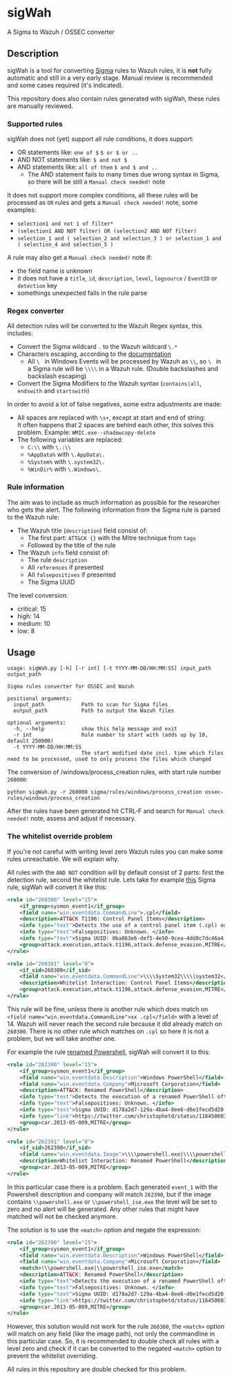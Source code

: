 # sigWah
A Sigma to Wazuh / OSSEC converter

## Description
sigWah is a tool for converting [Sigma](https://github.com/Neo23x0/sigma/tree/master/rules/windows/sysmon) rules to Wazuh rules, it is **not** fully automatic and still in a very early stage.
Manual review is recommended and some cases required (it's indicated).

This repository does also contain rules generated with sigWah, these rules are manually reviewed.

### Supported rules
sigWah does not (yet) support all rule conditions, it does support:

* OR statements like: `one of $` `$ or $ or ..`
* AND NOT statements like: `$ and not $`
* AND statements like: `all of them` `$ and $ and ..`
  *  The AND statement fails to many times due wrong syntax in Sigma, so there will 
  be still a `Manual check needed!` note
  
It does not support more complex conditions, all these rules will be processed as `OR` rules and 
gets a `Manual check needed!` note, some examples:
* `selection1 and not 1 of filter*`
* `(selection1 AND NOT filter) OR (selection2 AND NOT filter)`
* `selection_1 and ( selection_2 and selection_3 ) or selection_1 and ( selection_4 and selection_5 )`

A rule may also get a `Manual check needed!` note if:
* the field name is unknown
* it does not have a `title`, `id`, `description`, `level`, `logsource` / `EventID` or `detection` key
* somethings unexpected fails in the rule parse

### Regex converter
All detection rules will be converted to the Wazuh Regex syntax, this includes:
* Convert the Sigma wildcard `.` to the Wazuh wildcard `\.*`
* Characters escaping, according to the [documentation](https://documentation.wazuh.com/current/user-manual/ruleset/ruleset-xml-syntax/regex.html#regex-os-regex-syntax)
  * All `\ ` in Windows Events will be processed by Wazuh as `\\`,  so  `\ ` in a Sigma rule will be `\\\\` in a 
  Wazuh rule. (Double backslashes and backslash escaping)
* Convert the Sigma Modifiers to the Wazuh syntax (`contains|all`, `endswith` and `startswith`)

In order to avoid a lot of false negatives, some extra adjustments are made:
* All spaces are replaced with `\s+`, except at start and end of string:  
It often happens that 2 spaces are behind each other, this solves this problem. Example: `WMIC.exe⋅⋅shadowcopy⋅delete`
* The following variables are replaced:
  * `C:\\` with `\.:\\`
  * `%AppData%` with `\.AppData\.`
  * `%System%` with `\.system32\.`
  * `%WinDir%` with `\.Windows\.`
  
### Rule information
The aim was to include as much information as possible for the researcher who gets the alert. The following
information from the Sigma rule is parsed to the Wazuh rule:
* The Wazuh title (`description`) field consist of:
  * The first part: `ATT&CK {}` with the Mitre technique from `tags`
  * Followed by the title of the rule
* The Wazuh `info` field consist of:
  * The rule `description`
  * All `references` if presented
  * All `falsepositives` if presented
  * The Sigma UUID

The level conversion:
- critical: 15
- high: 14
- medium: 10
- low: 8

## Usage

```
usage: sigWah.py [-h] [-r int] [-t YYYY-MM-DD/HH:MM:SS] input_path output_path

Sigma rules converter for OSSEC and Wazuh

positional arguments:
  input_path            Path to scan for Sigma files
  output_path           Path to output the Wazuh files

optional arguments:
  -h, --help            show this help message and exit
  -r int                Rule number to start with (adds up by 10, default 250000)
  -t YYYY-MM-DD/HH:MM:SS
                        The start modified date incl. time which files need to be processed, used to only process the files which changed
```
The conversion of /windows/process_creation rules, with start rule number `260000`:

```
python sigWah.py -r 260000 sigma/rules/windows/process_creation ossec-rules/windows/process_creation
```
After the rules have been generated hit CTRL-F and search for `Manual check needed!` note, assess and adjust if necessary.

### The whitelist override problem
If you're not careful with writing level zero Wazuh rules you can make some rules unreachable. We will explain why.

All rules with the `AND NOT` condition will by default consist of 2 parts: first the detection rule, second the whitelist rule.
Lets take for example [this](https://github.com/Neo23x0/sigma/blob/master/rules/windows/process_creation/win_control_panel_item.yml)
Sigma rule, sigWah will convert it like this:

```xml
<rule id="260300" level="15">
	<if_group>sysmon_event1</if_group>
	<field name="win.eventdata.CommandLine">.cpl</field>
	<description>ATT&CK T1196: Control Panel Items</description>
	<info type="text">Detects the use of a control panel item (.cpl) outside of the System32 folder </info>
	<info type="text">Falsepositives: Unknown. </info>
	<info type="text">Sigma UUID: 0ba863e6-def5-4e50-9cea-4dd8c7dc46a4 </info>
	<group>attack.execution,attack.t1196,attack.defense_evasion,MITRE</group>
</rule>

<rule id="260301" level="0">
	<if_sid>260300</if_sid>
	<field name="win.eventdata.CommandLine">\\\\System32\\\\|system32</field>
	<description>Whitelist Interaction: Control Panel Items</description>
	<group>attack.execution,attack.t1196,attack.defense_evasion,MITRE</group>
</rule>
```
This rule will be fine, unless there is another rule which does match on `<field name="win.eventdata.CommandLine">xx .cpl</field>`
with a level of 14. Wazuh will never reach the second rule because it did already match on `260300`. There is no other rule which 
matches on `.cpl` so here it is not a problem, but we will take another one. 

For example the rule [renamed Powershell](https://github.com/Neo23x0/sigma/blob/master/rules/windows/process_creation/win_renamed_powershell.yml),
sigWah will convert it to this:

```xml
<rule id="262390" level="15">
	<if_group>sysmon_event1</if_group>
	<field name="win.eventdata.Description">Windows PowerShell</field>
	<field name="win.eventdata.Company">Microsoft Corporation</field>
	<description>ATT&CK: Renamed PowerShell</description>
	<info type="text">Detects the execution of a renamed PowerShell often used by attackers or malware </info>
	<info type="text">Falsepositives: Unknown. </info>
	<info type="text">Sigma UUID: d178a2d7-129a-4ba4-8ee6-d6e1fecd5d20 </info>
	<info type="link">https://twitter.com/christophetd/status/1164506034720952320 </info>
	<group>car.2013-05-009,MITRE</group>
</rule>

<rule id="262391" level="0">
	<if_sid>262390</if_sid>
	<field name="win.eventdata.Image">\\\\powershell.exe|\\\\powershell_ise.exe</field>
	<description>Whitelist Interaction: Renamed PowerShell</description>
	<group>car.2013-05-009,MITRE</group>
</rule>
```
In this particular case there is a problem. Each generated `event_1` with the Powershell description and company will match
`262390`, but if the image contains `\\powershell.exe` or `\\powershell_ise.exe` the level will be set to zero and no
alert will be generated. Any other rules that might have matched will not be checked anymore.

The solution is to use the `<match>` option and negate the expression:
```xml
<rule id="262390" level="15">
	<if_group>sysmon_event1</if_group>
	<field name="win.eventdata.Description">Windows PowerShell</field>
	<field name="win.eventdata.Company">Microsoft Corporation</field>
	<match>!\\powershell.exe|\\powershell_ise.exe</match>
	<description>ATT&CK: Renamed PowerShell</description>
	<info type="text">Detects the execution of a renamed PowerShell often used by attackers or malware </info>
	<info type="text">Falsepositives: Unknown. </info>
	<info type="text">Sigma UUID: d178a2d7-129a-4ba4-8ee6-d6e1fecd5d20 </info>
	<info type="link">https://twitter.com/christophetd/status/1164506034720952320 </info>
	<group>car.2013-05-009,MITRE</group>
</rule>
```

However, this solution would not work for the rule `260300`, the `<match>` option will match on any field (like the image path),
not only the commandline in this particular case. So, it is recommended to double check all rules with a level zero and check
if it can be converted to the negated `<match>` option to prevent the whitelist overriding.

All rules in this repository are double checked for this problem.

